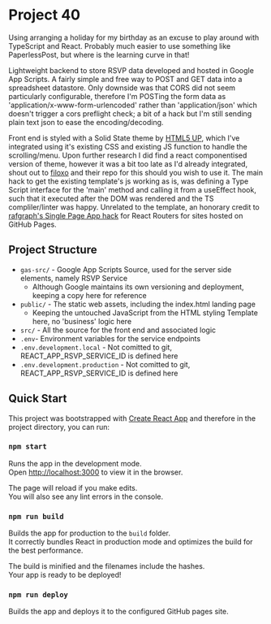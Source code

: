 # Project 40
Using arranging a holiday for my birthday as an excuse to play around with TypeScript and React. Probably much easier to use something like PaperlessPost, but where is the learning curve in that!

Lightweight backend to store RSVP data developed and hosted in Google App Scripts. A fairly simple and free way to POST and GET data into a spreadsheet datastore. Only downside was that CORS did not seem particularly configurable, therefore I'm POSTing the form data as 'application/x-www-form-urlencoded' rather than 'application/json' which doesn't trigger a cors preflight check; a bit of a hack but I'm still sending plain text json to ease the encoding/decoding.

Front end is styled with a Solid State theme by [HTML5 UP](html5up.net), which I've integrated using it's existing CSS and existing JS function to handle the scrolling/menu. Upon further research I did find a react componentised version of theme, however it was a bit too late as I'd already integrated, shout out to [filoxo](https://github.com/filoxo/solid-state-react) and their repo for this should you wish to use it. The main hack to get the existing template's js working as is, was defining a Type Script interface for the 'main' method and calling it from a useEffect hook, such that it executed after the DOM was rendered and the TS compliler/linter was happy. Unrelated to the template, an honorary credit to [rafgraph's Single Page App hack](https://github.com/rafgraph/spa-github-pages) for React Routers for sites hosted on GitHub Pages.

## Project Structure
- `gas-src/` - Google App Scripts Source, used for the server side elements, namely RSVP Service
    - Although Google maintains its own versioning and deployment, keeping a copy here for reference
- `public/` - The static web assets, including the index.html landing page
    - Keeping the untouched JavaScript from the HTML styling Template here, no 'business' logic here
- `src/` - All the source for the front end and associated logic
- `.env`- Environment variables for the service endpoints
- `.env.development.local` - Not comitted to git, REACT_APP_RSVP_SERVICE_ID is defined here 
- `.env.development.production` - Not comitted to git, REACT_APP_RSVP_SERVICE_ID is defined here

## Quick Start
This project was bootstrapped with [Create React App](https://github.com/facebook/create-react-app) and therefore in the project directory, you can run:

### `npm start`

Runs the app in the development mode.\
Open [http://localhost:3000](http://localhost:3000) to view it in the browser.

The page will reload if you make edits.\
You will also see any lint errors in the console.

### `npm run build`

Builds the app for production to the `build` folder.\
It correctly bundles React in production mode and optimizes the build for the best performance.

The build is minified and the filenames include the hashes.\
Your app is ready to be deployed!

### `npm run deploy`

Builds the app and deploys it to the configured GitHub pages site.